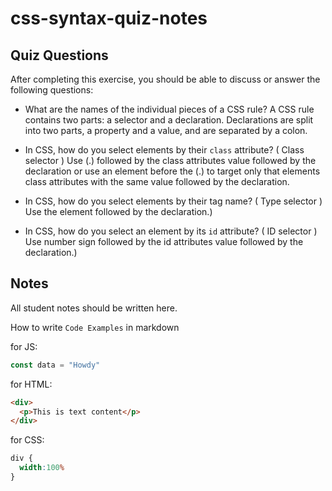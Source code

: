 # css-syntax-quiz-notes

## Quiz Questions

After completing this exercise, you should be able to discuss or answer the following questions:

- What are the names of the individual pieces of a CSS rule?
A CSS rule contains two parts: a selector and a declaration. Declarations are split into two parts, a property and a value, and are separated by a colon.

- In CSS, how do you select elements by their `class` attribute?
( Class selector ) Use (.) followed by the class attributes value followed by the declaration or use an element before the (.) to target only that elements class attributes with the same value followed by the declaration.

- In CSS, how do you select elements by their tag name?
( Type selector ) Use the element followed by the declaration.)

- In CSS, how do you select an element by its `id` attribute?
( ID selector ) Use number sign followed by the id attributes value followed by the declaration.)

## Notes

All student notes should be written here.


How to write `Code Examples` in markdown

for JS:
```javascript
const data = "Howdy"
```

for HTML:
```html
<div>
  <p>This is text content</p>
</div>
```

for CSS:
```css
div {
  width:100%
}
```
